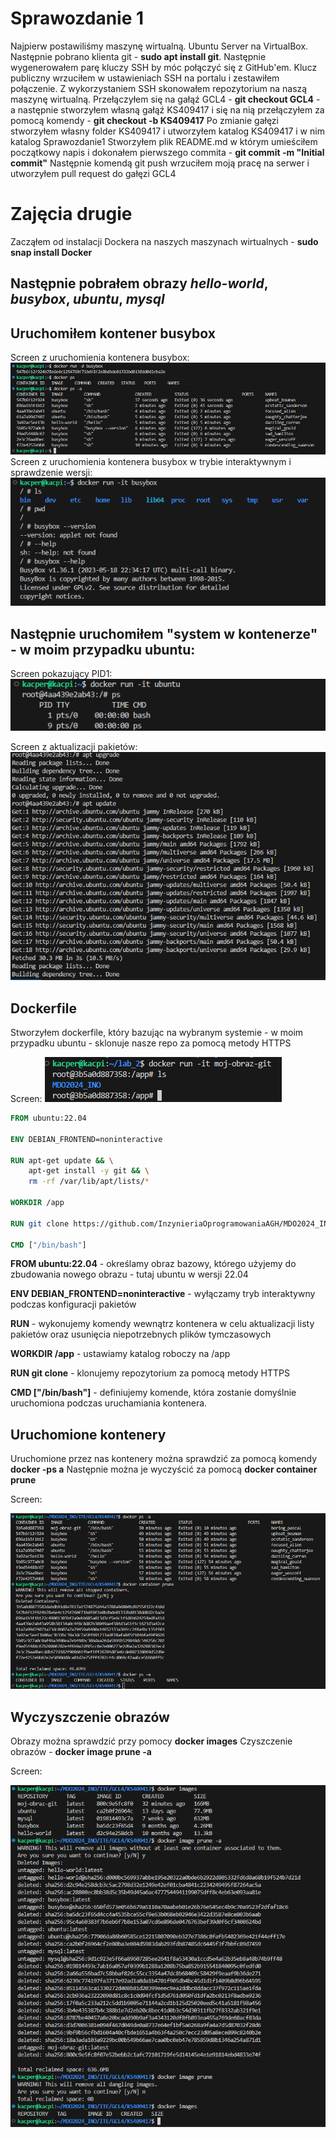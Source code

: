 # Sprawozdanie 1
Najpierw postawiliśmy maszynę wirtualną. Ubuntu Server na VirtualBox. Następnie pobrano klienta git - **sudo apt install git**. 
Następnie wygenerowałem parę kluczy SSH by móc połączyć się z GitHub'em. Klucz publiczny wrzuciłem w ustawieniach SSH na portalu i zestawiłem połączenie.
Z wykorzystaniem SSH skonowałem repozytorium na naszą maszynę wirtualną.
Przełączyłem się na gałąź GCL4 - **git checkout GCL4** - a następnie stworzyłem własną gałąź KS409417 i się na nią przełączyłem za pomocą komendy - **git checkout -b KS409417**
Po zmianie gałęzi stworzyłem własny folder KS409417 i utworzyłem katalog KS409417 i w nim katalog Sprawozdanie1
Stworzyłem plik README.md w którym umieściłem początkowy napis i dokonałem pierwszego commita - **git commit -m "Initial commit"**
Następnie komendą git push wrzuciłem moją pracę na serwer i utworzyłem pull request do gałęzi GCL4

# Zajęcia drugie
Zacząłem od instalacji Dockera na naszych maszynach wirtualnych - **sudo snap install Docker**
## Następnie pobrałem obrazy *hello-world*, *busybox*, *ubuntu*, *mysql*
## Uruchomiłem kontener busybox

Screen z uruchomienia kontenera busybox:
![Uruchomiony busybox](images/docker_run_d_busybox.png)
Screen z uruchomienia kontenera busybox w trybie interaktywnym i sprawdzenie wersji:
![Wersja busybox](images/busybox_ver.png)

## Następnie uruchomiłem "system w kontenerze" - w moim przypadku ubuntu:

Screen pokazujący PID1:
![Ubuntu PID](images/ubuntu_pid1.png)

Screen z aktualizacji pakietów:
![Aktualizacja pakietow](images/apt_update_upgrade.png)

## Dockerfile

Stworzyłem dockerfile, który bazując na wybranym systemie - w moim przypadku ubuntu - sklonuje nasze repo za pomocą metody HTTPS

Screen: 
![Sklonowane repozytorium](images/cloned_repo.png)

```Dockerfile
FROM ubuntu:22.04

ENV DEBIAN_FRONTEND=noninteractive

RUN apt-get update && \
    apt-get install -y git && \
    rm -rf /var/lib/apt/lists/*

WORKDIR /app

RUN git clone https://github.com/InzynieriaOprogramowaniaAGH/MDO2024_INO.git

CMD ["/bin/bash"]
```

**FROM ubuntu:22.04** - określamy obraz bazowy, którego użyjemy do zbudowania nowego obrazu - tutaj ubuntu w wersji 22.04

**ENV DEBIAN_FRONTEND=noninteractive** - wyłączamy tryb interaktywny podczas konfiguracji pakietów

**RUN** - wykonujemy komendy wewnątrz kontenera w celu aktualizacji listy pakietów oraz usunięcia niepotrzebnych plików tymczasowych

**WORKDIR /app** - ustawiamy katalog roboczy na /app

**RUN git clone** - klonujemy repozytorium za pomocą metody HTTPS

**CMD ["/bin/bash"]** - definiujemy komende, która zostanie domyślnie uruchomiona podczas uruchamiania kontenera. 

## Uruchomione kontenery

Uruchomione przez nas kontenery można sprawdzić za pomocą komendy **docker -ps a**
Następnie można je wyczyścić za pomocą **docker container prune**

Screen:

![Uruch_kontenery](images/docker_prune.png)

## Wyczyszczenie obrazów

Obrazy można sprawdzić przy pomocy **docker images**
Czyszczenie obrazów - **docker image prune -a**


Screen:

![Usuniete obrazy](images/docker_image_prune.png)
